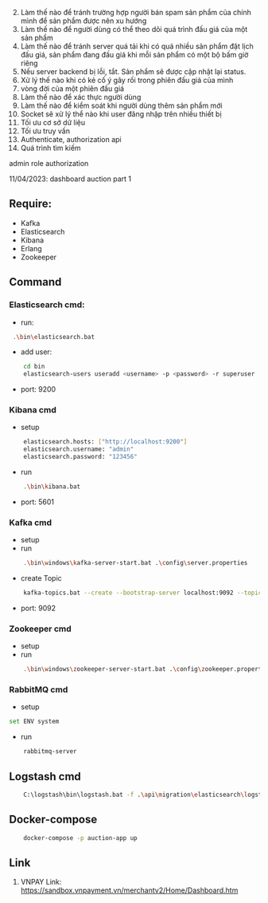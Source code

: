 2. Làm thế nào để tránh trường hợp người bán spam sản phẩm của chính mình để sản phẩm được nên xu hướng
3. Làm thế nào để người dùng có thể theo dõi quá trình đấu giá của một sản phẩm
4. Làm thế nào để tránh server quá tải khi có quá nhiều sản phẩm đặt lịch đấu giá, sản phẩm đang đấu giá khi mỗi sản phẩm có một bộ bấm giờ riêng
5. Nếu server backend bị lỗi, tắt. Sản phẩm sẽ được cập nhật lại status.
6. Xử lý thế nào khi có kẻ cố ý gây rối trong phiên đấu giá của mình
7. vòng đời của một phiên đấu giá
8. Làm thế nào để xác thực người dùng
9. Làm thế nào để kiểm soát khi người dùng thêm sản phẩm mới
10. Socket sẽ xử lý thể nào khi user đăng nhập trên nhiều thiết bị
11. Tối ưu cơ sở dữ liệu
12. Tối ưu truy vấn
13. Authenticate, authorization api
14. Quá trình tìm kiếm

admin role authorization

11/04/2023: dashboard auction part 1

## Require: 
- Kafka
- Elasticsearch
- Kibana
- Erlang
- Zookeeper

## Command

### Elasticsearch cmd:

- run:

```bash
 .\bin\elasticsearch.bat
```

- add user:

```bash
    cd bin
    elasticsearch-users useradd <username> -p <password> -r superuser
```
- port: 9200
### Kibana cmd
- setup
```bash
    elasticsearch.hosts: ["http://localhost:9200"]
    elasticsearch.username: "admin"
    elasticsearch.password: "123456"
```
- run
```bash
    .\bin\kibana.bat
```
- port: 5601

### Kafka cmd
- setup
- run
```bash
    .\bin\windows\kafka-server-start.bat .\config\server.properties

```
- create Topic
```bash
    kafka-topics.bat --create --bootstrap-server localhost:9092 --topic test
```
- port: 9092
### Zookeeper cmd
- setup
- run
```bash
    .\bin\windows\zookeeper-server-start.bat .\config\zookeeper.properties

```
### RabbitMQ cmd
- setup
```bash
set ENV system
```
- run
```bash
    rabbitmq-server 
```
## Logstash cmd
```bash
    C:\logstash\bin\logstash.bat -f .\api\migration\elasticsearch\logstash.conf
```
## Docker-compose 
```bash
    docker-compose -p auction-app up
```

## Link
1. VNPAY Link: https://sandbox.vnpayment.vn/merchantv2/Home/Dashboard.htm

    